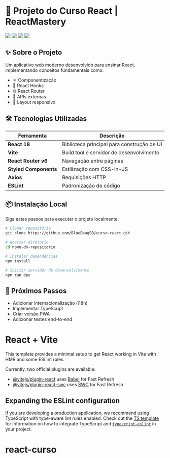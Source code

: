# 🚀 Projeto do Curso React | ReactMastery

<div align="start">
  <img src="https://img.shields.io/badge/React-20232A?style=for-the-badge&logo=react&logoColor=61DAFB" />
  <img src="https://img.shields.io/badge/Vite-B73BFE?style=for-the-badge&logo=vite&logoColor=FFD62E" />
  <img src="https://img.shields.io/badge/JavaScript-F7DF1E?style=for-the-badge&logo=javascript&logoColor=black" />
  <img src="https://img.shields.io/badge/CSS3-1572B6?style=for-the-badge&logo=css3&logoColor=white" />
</div>

## ✨ Sobre o Projeto
Um aplicativo web moderno desenvolvido para ensinar React, implementando conceitos fundamentais como:

- ⚛️ Componentização
- 🔁 React Hooks
- 🌐 React Router
- 🧩 APIs externas
- 📱 Layout responsivo

## 🛠️ Tecnologias Utilizadas
| Ferramenta          | Descrição                                |
|---------------------|------------------------------------------|
| **React 18**        | Biblioteca principal para construção de UI |
| **Vite**            | Build tool e servidor de desenvolvimento |
| **React Router v6** | Navegação entre páginas                  |
| **Styled Components**| Estilização com CSS-in-JS               |
| **Axios**           | Requisições HTTP                         |
| **ESLint**          | Padronização de código                   |

## 📦 Instalação Local
Siga estes passos para executar o projeto localmente:

```bash
# Clonar repositório
git clone https://github.com/BlueBeagBB/curso-react.git

# Acessar diretório
cd nome-do-repositorio

# Instalar dependências
npm install

# Iniciar servidor de desenvolvimento
npm run dev
```

## 🌱 Próximos Passos
- Adicionar internacionalização (i18n)
- Implementar TypeScript
- Criar versão PWA
- Adicionar testes end-to-end

# React + Vite

This template provides a minimal setup to get React working in Vite with HMR and some ESLint rules.

Currently, two official plugins are available:

- [@vitejs/plugin-react](https://github.com/vitejs/vite-plugin-react/blob/main/packages/plugin-react) uses [Babel](https://babeljs.io/) for Fast Refresh
- [@vitejs/plugin-react-swc](https://github.com/vitejs/vite-plugin-react/blob/main/packages/plugin-react-swc) uses [SWC](https://swc.rs/) for Fast Refresh

## Expanding the ESLint configuration

If you are developing a production application, we recommend using TypeScript with type-aware lint rules enabled. Check out the [TS template](https://github.com/vitejs/vite/tree/main/packages/create-vite/template-react-ts) for information on how to integrate TypeScript and [`typescript-eslint`](https://typescript-eslint.io) in your project.
# react-curso
